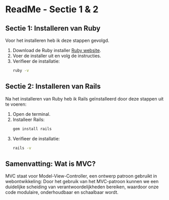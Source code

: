 # ReadMe - Sectie 1 & 2

## Sectie 1: Installeren van Ruby

Voor het installeren heb ik deze stappen gevolgd.

1. Download de Ruby installer [Ruby website](https://www.ruby-lang.org/en/downloads/).
2. Voer de installer uit en volg de instructies.
3. Verifieer de installatie:
    ```sh
    ruby -v
    ```

## Sectie 2: Installeren van Rails

Na het installeren van Ruby heb ik Rails geïnstalleerd door deze stappen uit te voeren:

1. Open de terminal.
2. Installeer Rails:
    ```sh
    gem install rails
    ```
3. Verifieer de installatie:
    ```sh
    rails -v
    ```

## Samenvatting: Wat is MVC?

MVC staat voor Model-View-Controller, een ontwerp patroon gebruikt in webontwikkeling:
Door het gebruik van het MVC-patroon kunnen we een duidelijke scheiding van verantwoordelijkheden bereiken, waardoor onze code modulaire, onderhoudbaar en schaalbaar wordt.
